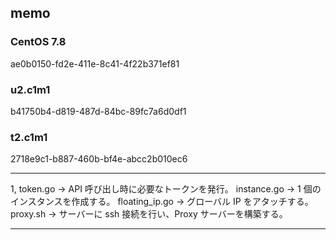 ## memo

### CentOS 7.8

ae0b0150-fd2e-411e-8c41-4f22b371ef81

### u2.c1m1

b41750b4-d819-487d-84bc-89fc7a6d0df1

### t2.c1m1

2718e9c1-b887-460b-bf4e-abcc2b010ec6

---

1,
token.go -> API 呼び出し時に必要なトークンを発行。
instance.go -> 1 個のインスタンスを作成する。
floating_ip.go -> グローバル IP をアタッチする。
proxy.sh -> サーバーに ssh 接続を行い、Proxy サーバーを構築する。

---

